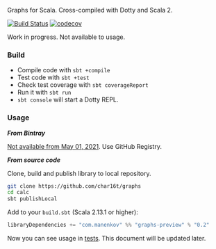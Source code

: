 Graphs for Scala. Cross-compiled with Dotty and Scala 2.

[![Build Status](https://travis-ci.com/char16t/graphs.svg?branch=master)](https://travis-ci.com/char16t/graphs)
[![codecov](https://codecov.io/gh/char16t/graphs/branch/master/graph/badge.svg?token=0ETTLQ0OID)](https://codecov.io/gh/char16t/graphs)

Work in progress. Not available to usage.

### Build

 * Compile code with `sbt +compile` 
 * Test code with `sbt +test`
 * Check test coverage with `sbt coverageReport` 
 * Run it with `sbt run`
 * `sbt console` will start a Dotty REPL. 

### Usage

***From Bintray***

[Not available from May 01, 2021](https://jfrog.com/blog/into-the-sunset-bintray-jcenter-gocenter-and-chartcenter/). Use GitHub Registry.

***From source code***

Clone, build and publish library to local repository.
```bash
git clone https://github.com/char16t/graphs
cd calc
sbt publishLocal
```

Add to your `build.sbt` (Scala 2.13.1 or higher):
```scala
libraryDependencies += "com.manenkov" %% "graphs-preview" % "0.2"
```

Now you can see usage in [tests](src/test/scala/com/manenkov/lib/AllTests.scala). This document will be updated later.
